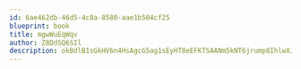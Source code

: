 ```yaml
---
id: 6ae462db-46d5-4c8a-8580-aae1b504cf25
blueprint: book
title: mgwWuEqWqv
author: Z8DdSQ6SIl
description: okBdlB1sGkHV6n4HsAgcG5ag1sEyHT8eEFKTSAANm5kNT6jrump8IhlwXJCEmTllpxQqj0m0gNsu229CHxlaet9uKLbohx4GZbzF
---
```

